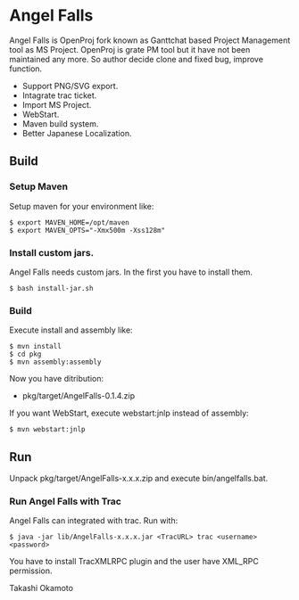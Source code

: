 Angel Falls
=============

Angel Falls is OpenProj fork known as Ganttchat based 
Project Management tool as MS Project. OpenProj is grate 
PM tool but it have not been maintained any more. 
So author decide clone and fixed bug, improve function.

* Support PNG/SVG export.
* Intagrate trac ticket.
* Import MS Project.
* WebStart.
* Maven build system.
* Better Japanese Localization.

Build
-----
### Setup Maven
Setup maven for your environment like:

    $ export MAVEN_HOME=/opt/maven
    $ export MAVEN_OPTS="-Xmx500m -Xss128m"

### Install custom jars.
Angel Falls needs custom jars. In the first
you have to install them.

    $ bash install-jar.sh
### Build
Execute install and assembly like:

    $ mvn install
    $ cd pkg
    $ mvn assembly:assembly

Now you have ditribution:

* pkg/target/AngelFalls-0.1.4.zip

If you want WebStart, execute webstart:jnlp instead of
assembly:

    $ mvn webstart:jnlp

Run
---

Unpack pkg/target/AngelFalls-x.x.x.zip and execute bin/angelfalls.bat.

### Run Angel Falls with Trac

Angel Falls can integrated with trac. Run with:

    $ java -jar lib/AngelFalls-x.x.x.jar <TracURL> trac <username> <password>

You have to install TracXMLRPC plugin and the user have XML_RPC permission.

Takashi Okamoto
